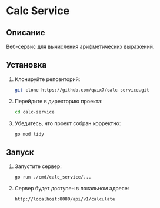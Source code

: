 # Calc Service

## Описание  
Веб-сервис для вычисления арифметических выражений.  

## Установка  
1. Клонируйте репозиторий:  
   ```bash
   git clone https://github.com/qwix7/calc-service.git
2. Перейдите в директорию проекта:
   ```bash
   cd calc-service
3. Убедитесь, что проект собран корректно:
   ```bash
   go mod tidy
## Запуск
1. Запустите сервер:
   ```bash
   go run ./cmd/calc_service/...
2. Сервер будет доступен в локальном адресе:
   ```bash
   http://localhost:8080/api/v1/calculate
